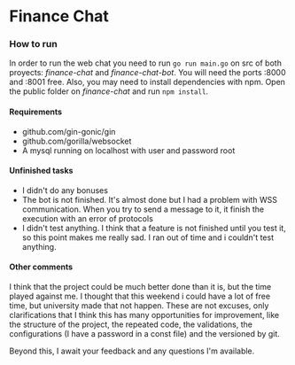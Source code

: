 # Finance Chat

### How to run
In order to run the web chat you need to run `go run main.go` on src of both proyects: _finance-chat_ and _finance-chat-bot_. You will need the ports :8000 and :8001 free. Also, you may need to install dependencies with npm. Open the public folder on _finance-chat_ and run `npm install`.

#### Requirements
  - github.com/gin-gonic/gin
  - github.com/gorilla/websocket
  - A mysql running on localhost with user and password root

#### Unfinished tasks
  - I didn't do any bonuses
  - The bot is not finished. It's almost done but I had a problem with WSS communication. When you try to send a message to it, it finish the execution with an error of protocols
  - I didn't test anything. I think that a feature is not finished until you test it, so this point makes me really sad. I ran out of time and i couldn't test anything.

#### Other comments

I think that the project could be much better done than it is, but the time played against me. I thought that this weekend i could have a lot of free time, but university made that not happen. These are not excuses, only clarifications that I think this has many opportunities for improvement, like the structure of the project, the repeated code, the validations, the configurations (I have a password in a const file) and the versioned by git.

Beyond this, I await your feedback and any questions I'm available.